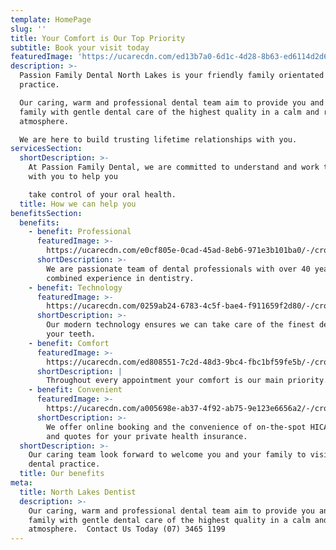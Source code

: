 ```yaml
---
template: HomePage
slug: ''
title: Your Comfort is Our Top Priority
subtitle: Book your visit today
featuredImage: 'https://ucarecdn.com/ed13b7a0-6d1c-4d28-8b63-ed6114d2d68c/-/preview/'
description: >-
  Passion Family Dental North Lakes is your friendly family orientated dental
  practice.

  Our caring, warm and professional dental team aim to provide you and your
  family with gentle dental care of the highest quality in a calm and relaxing
  atmosphere.  

  We are here to build trusting lifetime relationships with you.
servicesSection:
  shortDescription: >-
    At Passion Family Dental, we are committed to understand and work together
    with you to help you

    take control of your oral health.
  title: How we can help you
benefitsSection:
  benefits:
    - benefit: Professional
      featuredImage: >-
        https://ucarecdn.com/e0cf805e-0cad-45ad-8eb6-971e3b101ba0/-/crop/568x496/883,641/-/preview/-/enhance/50/
      shortDescription: >-
        We are passionate team of dental professionals with over 40 years
        combined experience in dentistry. 
    - benefit: Technology
      featuredImage: >-
        https://ucarecdn.com/0259ab24-6783-4c5f-bae4-f911659f2d80/-/crop/335x245/34,105/-/preview/-/enhance/50/
      shortDescription: >-
        Our modern technology ensures we can take care of the finest details of
        your teeth.
    - benefit: Comfort
      featuredImage: >-
        https://ucarecdn.com/ed808551-7c2d-48d3-9bc4-fbc1bf59fe5b/-/crop/1808x1437/501,0/-/preview/-/enhance/52/
      shortDescription: |
        Throughout every appointment your comfort is our main priority. 
    - benefit: Convenient
      featuredImage: >-
        https://ucarecdn.com/a005698e-ab37-4f92-ab75-9e123e6656a2/-/crop/1294x1499/162,493/-/preview/-/enhance/92/
      shortDescription: >-
        We offer online booking and the convenience of on-the-spot HICAPS claims
        and quotes for your private health insurance.
  shortDescription: >-
    Our caring team look forward to welcome you and your family to visit our
    dental practice.
  title: Our benefits
meta:
  title: North Lakes Dentist
  description: >-
    Our caring, warm and professional dental team aim to provide you and your
    family with gentle dental care of the highest quality in a calm and relaxing
    atmosphere.  Contact Us Today (07) 3465 1199
---
```


